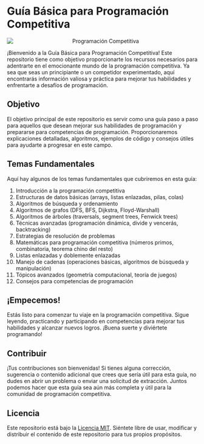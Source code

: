 # Guía Básica para Programación Competitiva
<p align="center">
    <img src="https://programacioncompetitivaufps.github.io/slides/0-Presentaci%C3%B3n/img/image00.png" alt="Programación Competitiva" style="display: block; margin: 0 auto;">
</p>


¡Bienvenido a la Guía Básica para Programación Competitiva! Este repositorio tiene como objetivo proporcionarte los recursos necesarios para adentrarte en el emocionante mundo de la programación competitiva. Ya sea que seas un principiante o un competidor experimentado, aquí encontrarás información valiosa y práctica para mejorar tus habilidades y enfrentarte a desafíos de programación.

## Objetivo

El objetivo principal de este repositorio es servir como una guía paso a paso para aquellos que desean mejorar sus habilidades de programación y prepararse para competencias de programación. Proporcionaremos explicaciones detalladas, algoritmos, ejemplos de código y consejos útiles para ayudarte a progresar en este campo.

## Temas Fundamentales

Aquí hay algunos de los temas fundamentales que cubriremos en esta guía:

1. Introducción a la programación competitiva
2. Estructuras de datos básicas (arrays, listas enlazadas, pilas, colas)
3. Algoritmos de búsqueda y ordenamiento
4. Algoritmos de grafos (DFS, BFS, Dijkstra, Floyd-Warshall)
5. Algoritmos de árboles (traversals, segment trees, Fenwick trees)
6. Técnicas avanzadas (programación dinámica, divide y vencerás, backtracking)
7. Estrategias de resolución de problemas
8. Matemáticas para programación competitiva (números primos, combinatoria, teorema chino del resto)
9. Listas enlazadas y doblemente enlazadas
10. Manejo de cadenas (operaciones básicas, algoritmos de búsqueda y manipulación)
11. Tópicos avanzados (geometría computacional, teoría de juegos)
12. Consejos para competencias de programación

## ¡Empecemos!

Estás listo para comenzar tu viaje en la programación competitiva. Sigue leyendo, practicando y participando en competencias para mejorar tus habilidades y alcanzar nuevos logros. ¡Buena suerte y diviértete programando!

## Contribuir

¡Tus contribuciones son bienvenidas! Si tienes alguna corrección, sugerencia o contenido adicional que crees que sería útil para esta guía, no dudes en abrir un problema o enviar una solicitud de extracción. Juntos podemos hacer que esta guía sea aún más completa y útil para la comunidad de programación competitiva.

## Licencia

Este repositorio está bajo la [Licencia MIT](https://opensource.org/licenses/MIT). Siéntete libre de usar, modificar y distribuir el contenido de este repositorio para tus propios propósitos.
